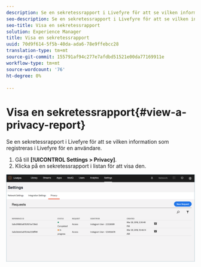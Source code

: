 ```yaml
---
description: Se en sekretessrapport i Livefyre för att se vilken information som registreras i Livefyre för en användare.
seo-description: Se en sekretessrapport i Livefyre för att se vilken information som registreras i Livefyre för en användare.
seo-title: Visa en sekretessrapport
solution: Experience Manager
title: Visa en sekretessrapport
uuid: 70d9f614-5f5b-40da-ada6-78e9ffebcc28
translation-type: tm+mt
source-git-commit: 155791af94c277e7afdbd51521e00da77169911e
workflow-type: tm+mt
source-wordcount: '76'
ht-degree: 0%

---
```



# Visa en sekretessrapport{#view-a-privacy-report}

Se en sekretessrapport i Livefyre för att se vilken information som registreras i Livefyre för en användare.

1. Gå till **[!UICONTROL Settings > Privacy]**.
1. Klicka på en sekretessrapport i listan för att visa den.

![](assets/privacypage5.png)

